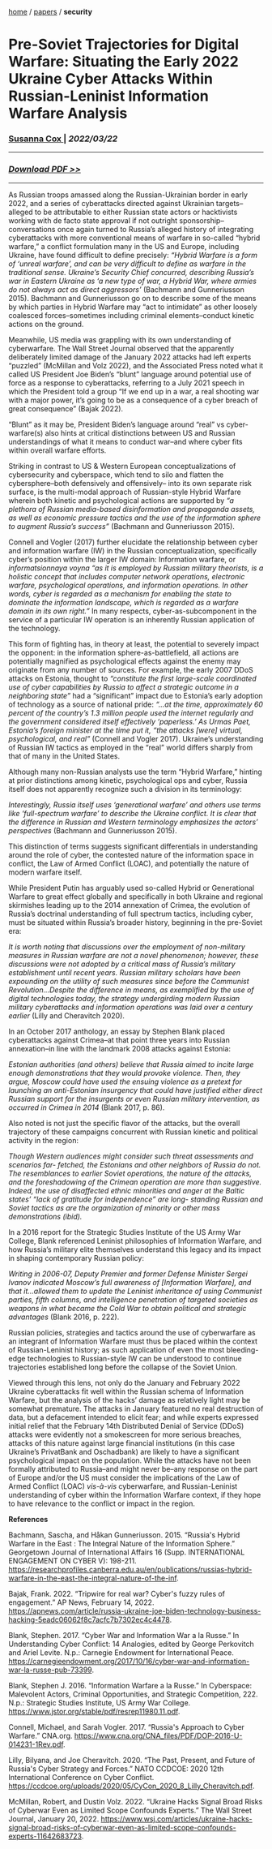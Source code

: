 [home](https://cx7.dev/) / [papers](https://cx7.dev/papers/home.html) / **security**

# Pre-Soviet Trajectories for Digital Warfare: Situating the Early 2022 Ukraine Cyber Attacks Within Russian-Leninist Information Warfare Analysis

### <a href="https://cx7.dev/contact.html" target="_blank" rel="noopener noreferrer">Susanna Cox </a> | *2022/03/22*

-----

### *<a href="https://cx7.dev/papers/1_PreSoviet_IW_Cox.pdf" target="_blank" rel="noopener noreferrer">Download PDF >> </a>*

-----

As Russian troops amassed along the Russian-Ukrainian border in early 2022, and a series of cyberattacks directed against Ukrainian targets–alleged to be attributable to either Russian state actors or hacktivists working with de facto state approval if not outright sponsorship–conversations once again turned to Russia’s alleged history of integrating cyberattacks with more conventional means of warfare in so-called “hybrid warfare,” a conflict formulation many in the US and Europe, including Ukraine, have found difficult to define precisely: *“Hybrid Warfare is a form of ‘unreal warfare’, and can be very difficult to define as warfare in the traditional sense. Ukraine’s Security Chief concurred, describing Russia’s war in Eastern Ukraine as ‘a new type of war, a Hybrid War, where armies do not always act as direct aggressors’* (Bachmann and Gunneriusson 2015). Bachmann and Gunneriusson go on to describe some of the means by which parties in Hybrid Warfare may “act to intimidate” as other loosely coalesced forces–sometimes including criminal elements–conduct kinetic actions on the ground. 
 

Meanwhile, US media was grappling with its own understanding of cyberwarfare. The Wall Street Journal observed that the apparently deliberately limited damage of the January 2022 attacks had left experts “puzzled” (McMillan and Volz 2022), and the Associated Press noted what it called US President Joe Biden’s “blunt” language around potential use of force as a response to cyberattacks, referring to a July 2021 speech in which the President told a group “If we end up in a war, a real shooting war with a major power, it’s going to be as a consequence of a cyber breach of great consequence” (Bajak 2022). 
 

“Blunt” as it may be, President Biden’s language around “real” vs cyber- warfare(s) also hints at critical distinctions between US and Russian understandings of what it means to conduct war–and where cyber fits within overall warfare efforts. 


Striking in contrast to US & Western European conceptualizations of cybersecurity and cyberspace, which tend to silo and flatten the cybersphere–both defensively and offensively– into its own separate risk surface, is the multi-modal approach of Russian-style Hybrid Warfare wherein both kinetic and psychological actions are supported by *“a plethora of Russian media-based disinformation and propaganda assets, as well as economic pressure tactics and the use of the information sphere to augment Russia’s success”*  (Bachmann and Gunneriusson 2015). 


Connell and Vogler (2017) further elucidate the relationship between cyber and information warfare (IW) in the Russian conceptualization, specifically cyber’s position within the larger IW domain: Information warfare, or *informatsionnaya voyna “as it is employed by Russian military theorists, is a holistic concept that includes computer network operations, electronic warfare, psychological operations, and information operations. In other words, cyber is regarded as a mechanism for enabling the state to dominate the information landscape, which is regarded as a warfare domain in its own right.”* In many respects, cyber-as-subcomponent in the service of a particular IW operation is an inherently Russian application of the technology.


This form of fighting has, in theory at least, the potential to severely impact the opponent: in the information sphere-as-battlefield, all actions are potentially magnified as psychological effects against the enemy may originate from any number of sources. For example, the early 2007 DDoS attacks on Estonia, thought to *“constitute the first large-scale coordinated use of cyber capabilities by Russia to affect a strategic outcome in a neighboring state”* had a “significant” impact due to Estonia’s early adoption of technology as a source of national pride: *“...at the time, approximately 60 percent of the country’s 1.3 million people used the internet regularly and the government considered itself effectively ‘paperless.’ As Urmas Paet, Estonia’s foreign minister at the time put it, “the attacks [were] virtual, psychological, and real”* (Connell and Vogler 2017). Ukraine’s understanding of Russian IW tactics as employed in the “real” world differs sharply from that of many in the United States.


Although many non-Russian analysts use the term “Hybrid Warfare,” hinting at prior distinctions among kinetic, psychological ops and cyber, Russia itself does not apparently recognize such a division in its terminology:


*Interestingly, Russia itself uses ‘generational warfare’ and others use terms like ‘full-spectrum warfare’ to describe the Ukraine conflict. It is clear that the difference in Russian and Western terminology emphasizes the actors’ perspectives* (Bachmann and Gunneriusson 2015).


This distinction of terms suggests significant differentials in understanding around the role of cyber, the contested nature of the information space in conflict, the Law of Armed Conflict (LOAC), and potentially the nature of modern warfare itself.


While President Putin has arguably used so-called Hybrid or Generational Warfare to great effect globally and specifically in both Ukraine and regional skirmishes leading up to the 2014 annexation of Crimea, the evolution of Russia’s doctrinal understanding of full spectrum tactics, including cyber, must be situated within Russia’s broader history, beginning in the pre-Soviet era:
 

*It is worth noting that discussions over the employment of non-military measures in Russian warfare are not a novel phenomenon; however, these discussions were not adopted by a critical mass of Russia’s military establishment until recent years. Russian military scholars have been expounding on the utility of such measures since before the Communist Revolution…Despite the difference in means, as exemplified by the use of digital technologies today, the strategy undergirding modern Russian military cyberattacks and information operations was laid over a century earlier* (Lilly and Cheravitch 2020).


In an October 2017 anthology, an essay by Stephen Blank placed cyberattacks against Crimea–at that point three years into Russian annexation–in line with the landmark 2008 attacks against Estonia:


*Estonian authorities (and others) believe that Russia aimed to incite large enough demonstrations that they would provoke violence. Then, they argue, Moscow could have used the ensuing violence as a pretext for launching an anti-Estonian insurgency that could have justified either direct Russian support for the insurgents or even Russian military intervention, as occurred in Crimea in 2014* (Blank 2017, p. 86).


Also noted is not just the specific flavor of the attacks, but the overall trajectory of these campaigns concurrent with Russian kinetic and political activity in the region:


*Though Western audiences might consider such threat assessments and scenarios far- fetched, the Estonians and other neighbors of Russia do not. The resemblances to earlier Soviet operations, the nature of the attacks, and the foreshadowing of the Crimean operation are more than suggestive. Indeed, the use of disaffected ethnic minorities and anger at the Baltic states’ “lack of gratitude for independence” are long- standing Russian and Soviet tactics as are the organization of minority or other mass demonstrations (ibid).*


In a 2016 report for the Strategic Studies Institute of the US Army War College, Blank referenced Leninist philosophies of Information Warfare, and how Russia’s military elite themselves understand this legacy and its impact in shaping contemporary Russian policy:


*Writing in 2006-07, Deputy Premier and former Defense Minister Sergei Ivanov indicated Moscow’s full awareness of [Information Warfare], and that it…allowed them to update the Leninist inheritance of using Communist parties, fifth columns, and intelligence penetration of targeted societies as weapons in what became the Cold War to obtain political and strategic advantages* (Blank 2016, p. 222).


Russian policies, strategies and tactics around the use of cyberwarfare as an integrant of Information Warfare must thus be placed within the context of Russian-Leninist history; as such application of even the most bleeding-edge technologies to Russian-style IW can be understood to continue trajectories established long before the collapse of the Soviet Union.
 

Viewed through this lens, not only do the January and February 2022 Ukraine cyberattacks fit well within the Russian schema of Information Warfare, but the analysis of the hacks’ damage as relatively light may be somewhat premature. The attacks in January featured no real destruction of data, but a defacement intended to elicit fear; and while experts expressed initial relief that the February 14th Distributed Denial of Service (DDoS) attacks were evidently not a smokescreen for more serious breaches, attacks of this nature against large financial institutions (in this case Ukraine’s PrivatBank and Oschadbank) are likely to have a significant psychological impact on the population. While the attacks have not been formally attributed to Russia–and might never be–any response on the part of Europe and/or the US must consider the implications of the Law of Armed Conflict (LOAC) *vis-à-vis* cyberwarfare, and Russian-Leninist understanding of cyber within the Information Warfare context, if they hope to have relevance to the conflict or impact in the region.
 

**References**
 
Bachmann, Sascha, and Håkan Gunneriusson. 2015. “Russia's Hybrid Warfare in the East : The Integral Nature of the Information Sphere.” Georgetown Journal of International Affairs 16 (Supp. INTERNATIONAL ENGAGEMENT ON CYBER V): 198-211. https://researchprofiles.canberra.edu.au/en/publications/russias-hybrid-warfare-in-the-east-the-integral-nature-of-the-inf.
 
Bajak, Frank. 2022. “Tripwire for real war? Cyber's fuzzy rules of engagement.” AP News, February 14, 2022. https://apnews.com/article/russia-ukraine-joe-biden-technology-business-hacking-5eadc06062f8c7acfc7b7302ec4c4478.
 
Blank, Stephen. 2017. “Cyber War and Information War a la Russe.” In Understanding Cyber Conflict: 14 Analogies, edited by George Perkovitch and Ariel Levite. N.p.: Carnegie Endowment for International Peace. https://carnegieendowment.org/2017/10/16/cyber-war-and-information-war-la-russe-pub-73399.
 
Blank, Stephen J. 2016. “Information Warfare a la Russe.” In Cyberspace: Malevolent Actors, Criminal Opportunities, and Strategic Competition, 222. N.p.: Strategic Studies Institute, US Army War College. https://www.jstor.org/stable/pdf/resrep11980.11.pdf.
 
Connell, Michael, and Sarah Vogler. 2017. “Russia's Approach to Cyber Warfare.” CNA.org. https://www.cna.org/CNA_files/PDF/DOP-2016-U-014231-1Rev.pdf.
 
Lilly, Bilyana, and Joe Cheravitch. 2020. “The Past, Present, and Future of Russia's Cyber Strategy and Forces.” NATO CCDCOE: 2020 12th International Conference on Cyber Conflict. https://ccdcoe.org/uploads/2020/05/CyCon_2020_8_Lilly_Cheravitch.pdf.
 
McMillan, Robert, and Dustin Volz. 2022. “Ukraine Hacks Signal Broad Risks of Cyberwar Even as Limited Scope Confounds Experts.” The Wall Street Journal, January 20, 2022. https://www.wsj.com/articles/ukraine-hacks-signal-broad-risks-of-cyberwar-even-as-limited-scope-confounds-experts-11642683723.
 
 
 
